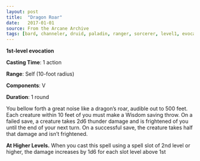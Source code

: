 ```yaml
---
layout: post
title:  "Dragon Roar"
date:   2017-01-01
source: From the Arcane Archive
tags: [bard, channeler, druid, paladin, ranger, sorcerer, level1, evocation, hb, fan]
---
```


**1st-level evocation**

**Casting Time**: 1 action

**Range**: Self (10-foot radius)

**Components**: V

**Duration**: 1 round

You bellow forth a great noise like a dragon’s roar, audible out to 500 feet. Each creature within 10 feet of you must make a Wisdom saving throw. On a failed save, a creature takes 2d6 thunder damage and is frightened of you until the end of your next turn. On a successful save, the creature takes half that damage and isn’t frightened.

**At Higher Levels.** When you cast this spell using a spell slot of 2nd level or higher, the damage increases by 1d6 for each slot level above 1st
